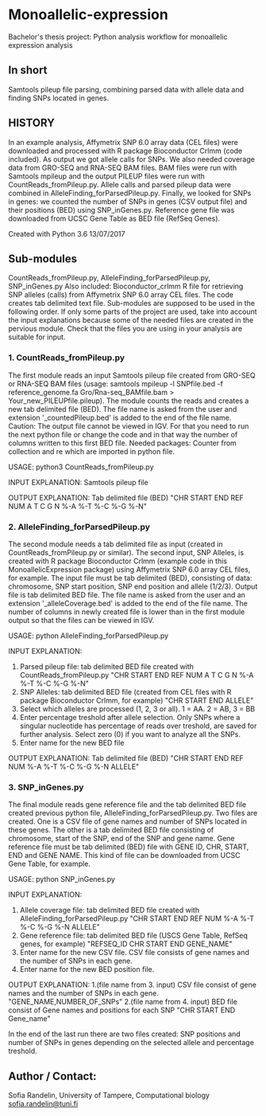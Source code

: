 # Monoallelic-expression
Bachelor's thesis project: Python analysis workflow for monoallelic expression analysis

## In short
Samtools pileup file parsing, combining parsed data with allele data and finding SNPs located in genes. 

## HISTORY
In an example analysis, Affymetrix SNP 6.0 array data (CEL files) were downloaded and 
processed with R package Bioconductor Crlmm (code included). As output we got allele calls for SNPs. 
We also needed coverage data from GRO-SEQ and RNA-SEQ BAM files. BAM files were run with Samtools mpileup and 
the output PILEUP files were run with CountReads_fromPileup.py. Allele calls and 
parsed pileup data were combined in AlleleFinding_forParsedPileup.py. 
Finally, we looked for SNPs in genes: we counted the number of SNPs in genes (CSV output file) 
and their positions (BED) using SNP_inGenes.py. Reference gene file was downloaded from 
UCSC Gene Table as BED file (RefSeq Genes).

Created with Python 3.6
13/07/2017 


## Sub-modules
CountReads_fromPileup.py, AlleleFinding_forParsedPileup.py, SNP_inGenes.py
Also included: Bioconductor_crlmm R file for retrieving SNP alleles (calls) from Affymetrix SNP 6.0 array CEL files.
The code creates tab delimited text file. 
Sub-modules are supposed to be used in the following order. 
If only some parts of the project are used, take into account the input explanations 
because some of the needed files are created in the pervious module. 
Check that the files you are using in your analysis are suitable for input.


### 1. CountReads_fromPileup.py
The first module reads an input Samtools pileup file created from GRO-SEQ or RNA-SEQ BAM files 
(usage: samtools mpileup -l SNPfile.bed -f reference_genome.fa Gro/Rna-seq_BAMfile.bam > Your_new_PILEUPfile.pileup).
The module counts the reads and creates a new tab delimited file (BED). The file name is asked from the user and
extension '_countedPileup.bed' is added to the end of the file name. Caution: The output file cannot be
viewed in IGV. For that you need to run the next python file or change the code and in that way the number of columns
written to this first BED file.
Needed packages: Counter from collection and re which are imported in python file.

USAGE:
python3 CountReads_fromPileup.py

INPUT EXPLANATION: 
Samtools pileup file

OUTPUT EXPLANATION:
Tab delimited file (BED)
"CHR START END REF NUM A T C G N %-A %-T %-C %-G %-N"



### 2. AlleleFinding_forParsedPileup.py
The second module needs a tab delimited file as input (created in CountReads_fromPileup.py or similar). 
The second input, SNP Alleles, is created with R package Bioconductor Crlmm (example code in this 
MonoallelicExpression package) using Affymetrix SNP 6.0 array CEL files, for example. 
The input file must be tab delimited (BED), consisting of data: 
chromosome, SNP start position, SNP end position and allele (1/2/3).
Output file is tab delimited BED file. The file name is asked from the user and 
an extension '_alleleCoverage.bed' is added to the end of the file name. 
The number of columns in newly created file is lower than in the first module output
so that the files can be viewed in IGV.

USAGE:
python AlleleFinding_forParsedPileup.py

INPUT EXPLANATION:
 1. Parsed pileup file: tab delimited BED file created with CountReads_fromPileup.py
"CHR START END REF NUM A T C G N %-A %-T %-C %-G %-N"
 2. SNP Alleles: tab delimited BED file (created from CEL files with R package Bioconductor Crlmm, for example)
"CHR START END ALLELE"
3. Select which alleles are processed (1, 2, 3 or all). 1 = AA. 2 = AB, 3 = BB
4. Enter percentage treshold after allele selection. Only SNPs where a singular nucleotide has percentage 
of reads over treshold, are saved for further analysis. Select zero (0) if you want to analyze all the SNPs.  
5. Enter name for the new BED file

OUTPUT EXPLANATION:
Tab delimited file (BED)
"CHR START END REF NUM %-A %-T %-C %-G %-N ALLELE"



### 3. SNP_inGenes.py
The final module reads gene reference file and the tab delimited BED file created previous python file, 
AlleleFinding_forParsedPileup.py. Two files are created. One is a CSV file of gene names and number of SNPs
located in these genes. The other is a tab delimited BED file consisting of chromosome, start of the SNP, 
end of the SNP and gene name.
Gene reference file must be tab delimited (BED) file with GENE ID, CHR, START, END and GENE NAME. 
This kind of file can be downloaded from UCSC Gene Table, for example. 

USAGE:
python SNP_inGenes.py

INPUT EXPLANATION:
1. Allele coverage file: tab delimited BED file created with AlleleFinding_forParsedPileup.py
"CHR START END REF NUM %-A %-T %-C %-G %-N ALLELE"
2. Gene reference file: tab delimited BED file (USCS Gene Table, RefSeq genes, for example)
"REFSEQ_ID CHR START END GENE_NAME"
3. Enter name for the new CSV file. CSV file consists of gene names and the number of SNPs in each gene.
4. Enter name for the new BED position file. 

OUTPUT EXPLANATION:
1.(file name from 3. input) CSV file consist of gene names and the number of SNPs in each gene.
"GENE_NAME,NUMBER_OF_SNPs"
2.(file name from 4. input) BED file consist of Gene names and positions for each SNP
"CHR START END Gene_name"

In the end of the last run there are two files created: SNP positions and number of SNPs in genes
 depending on the selected allele and percentage treshold. 



## Author / Contact:
Sofia Randelin, University of Tampere, Computational biology
sofia.randelin@tuni.fi
